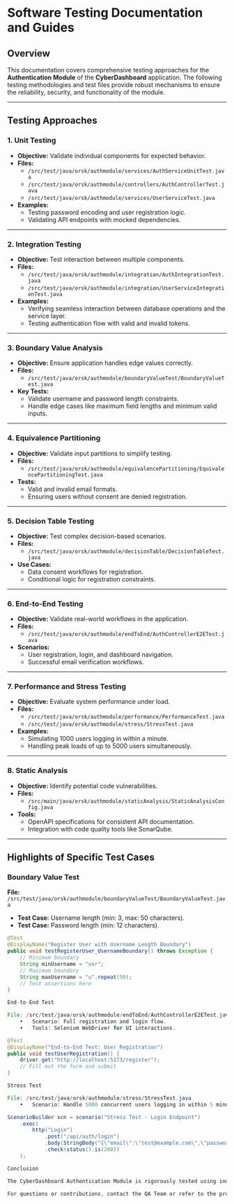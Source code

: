 # Software Testing Documentation and Guides

## Overview

This documentation covers comprehensive testing approaches for the **Authentication Module** of the **CyberDashboard** application. The following testing methodologies and test files provide robust mechanisms to ensure the reliability, security, and functionality of the module.

---

## Testing Approaches

### 1. **Unit Testing**
   - **Objective:** Validate individual components for expected behavior.
   - **Files:**
     - `/src/test/java/orsk/authmodule/services/AuthServiceUnitTest.java`
     - `/src/test/java/orsk/authmodule/controllers/AuthControllerTest.java`
     - `/src/test/java/orsk/authmodule/services/UserServiceTest.java`
   - **Examples:**
     - Testing password encoding and user registration logic.
     - Validating API endpoints with mocked dependencies.

---

### 2. **Integration Testing**
   - **Objective:** Test interaction between multiple components.
   - **Files:**
     - `/src/test/java/orsk/authmodule/integration/AuthIntegrationTest.java`
     - `/src/test/java/orsk/authmodule/integration/UserServiceIntegrationTest.java`
   - **Examples:**
     - Verifying seamless interaction between database operations and the service layer.
     - Testing authentication flow with valid and invalid tokens.

---

### 3. **Boundary Value Analysis**
   - **Objective:** Ensure application handles edge values correctly.
   - **Files:**
     - `/src/test/java/orsk/authmodule/boundaryValueTest/BoundaryValueTest.java`
   - **Key Tests:**
     - Validate username and password length constraints.
     - Handle edge cases like maximum field lengths and minimum valid inputs.

---

### 4. **Equivalence Partitioning**
   - **Objective:** Validate input partitions to simplify testing.
   - **Files:**
     - `/src/test/java/orsk/authmodule/equivalencePartitioning/EquivalencePartitioningTest.java`
   - **Tests:**
     - Valid and invalid email formats.
     - Ensuring users without consent are denied registration.

---

### 5. **Decision Table Testing**
   - **Objective:** Test complex decision-based scenarios.
   - **Files:**
     - `/src/test/java/orsk/authmodule/decisionTable/DecisionTableTest.java`
   - **Use Cases:**
     - Data consent workflows for registration.
     - Conditional logic for registration constraints.

---

### 6. **End-to-End Testing**
   - **Objective:** Validate real-world workflows in the application.
   - **Files:**
     - `/src/test/java/orsk/authmodule/endToEnd/AuthControllerE2ETest.java`
   - **Scenarios:**
     - User registration, login, and dashboard navigation.
     - Successful email verification workflows.

---

### 7. **Performance and Stress Testing**
   - **Objective:** Evaluate system performance under load.
   - **Files:**
     - `/src/test/java/orsk/authmodule/performance/PerformanceTest.java`
     - `/src/test/java/orsk/authmodule/stress/StressTest.java`
   - **Examples:**
     - Simulating 1000 users logging in within a minute.
     - Handling peak loads of up to 5000 users simultaneously.

---

### 8. **Static Analysis**
   - **Objective:** Identify potential code vulnerabilities.
   - **Files:**
     - `/src/main/java/orsk/authmodule/staticAnalysis/StaticAnalysisConfig.java`
   - **Tools:**
     - OpenAPI specifications for consistent API documentation.
     - Integration with code quality tools like SonarQube.

---

## Highlights of Specific Test Cases

### Boundary Value Test
**File:** `/src/test/java/orsk/authmodule/boundaryValueTest/BoundaryValueTest.java`
- **Test Case:** Username length (min: 3, max: 50 characters).
- **Test Case:** Password length (min: 12 characters).

```java
@Test
@DisplayName("Register User with Username Length Boundary")
public void testRegisterUser_UsernameBoundary() throws Exception {
    // Minimum boundary
    String minUsername = "usr";
    // Maximum boundary
    String maxUsername = "u".repeat(50);
    // Test assertions here
}

End-to-End Test

File: /src/test/java/orsk/authmodule/endToEnd/AuthControllerE2ETest.java
	•	Scenario: Full registration and login flow.
	•	Tools: Selenium WebDriver for UI interactions.

@Test
@DisplayName("End-to-End Test: User Registration")
public void testUserRegistration() {
    driver.get("http://localhost:5173/register");
    // Fill out the form and submit
}

Stress Test

File: /src/test/java/orsk/authmodule/stress/StressTest.java
	•	Scenario: Handle 5000 concurrent users logging in within 5 minutes.

ScenarioBuilder scn = scenario("Stress Test - Login Endpoint")
    .exec(
        http("Login")
            .post("/api/auth/login")
            .body(StringBody("{\"email\":\"test@example.com\",\"password\":\"password123\"}"))
            .check(status().is(200))
    );

Conclusion

The CyberDashboard Authentication Module is rigorously tested using industry-standard methodologies to ensure reliability and robustness. Each test is documented with clear objectives and expected outcomes. Continuous integration pipelines should integrate these tests to maintain software quality.

For questions or contributions, contact the QA Team or refer to the project’s GitHub repository.

